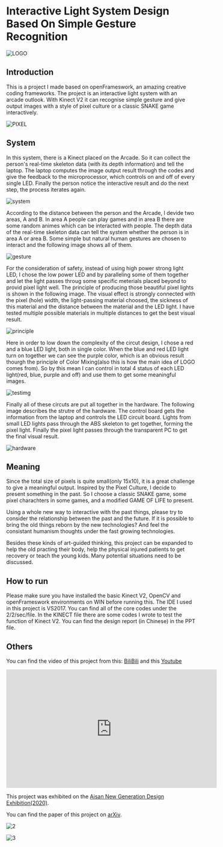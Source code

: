 # Interactive Light System Design Based On Simple Gesture Recognition 

![LOGO](https://github.com/actbee/Interactive-Light-System-Design-Based-On-Simple-Gesture-Recognition-/blob/master/images/pixel.jpg?raw=true)

## Introduction

This is a project I made based on openFrameswork, an amazing creative coding frameworks. 
The project is an interactive light system with an arcade outlook. With Kinect V2 it can recognise simple gesture and give output images with
a style of pixel culture or a classic SNAKE game interactively.

![PIXEL](https://github.com/actbee/Interactive-Light-System-Design-Based-On-Simple-Gesture-Recognition-/blob/master/images/chosen/1.png?raw=true)

## System

In this system, there is a Kinect placed on the Arcade. So it can collect the person's real-time skeleton data (with its depth information) and tell the laptop.
The laptop computes the image output result through the codes and give the feedback to the microprocessor, which controls on and off of every single LED.
Finally the person notice the interactive result and do the next step, the process iterates again.


![system](https://github.com/actbee/Interactive-Light-System-Design-Based-On-Simple-Gesture-Recognition-/blob/master/images/system.png?raw=true)


According to the distance between the person and the Arcade, I devide two areas, A and B. In area A people can play games and in area B there are some random 
animes which can be interacted with people. The depth data of the real-time skeleton data can tell the system whether the person is in area A or area B. Some simple
but natural human gestures are chosen to interact and the following image shows all of them.

![gesture](https://github.com/actbee/Interactive-Light-System-Design-Based-On-Simple-Gesture-Recognition-/blob/master/images/gestures.png?raw=true)

For the consideration of safety, instead of using high power strong light LED, I chose the low power LED and by paralleling some of them together and let the light
passes throug some specific meterials placed beyond to provid pixel light well. The principle of producing those beautiful pixel lights is shown in the 
following image. The visual effect is strongly connected with the pixel (hole) width, the light-passing material choosed, the sickness of this material 
and the distance between the material and the LED light. I have tested multiple possible materials in multiple distances to get the best visual result.

![principle](https://github.com/actbee/Interactive-Light-System-Design-Based-On-Simple-Gesture-Recognition-/blob/master/images/led.png?raw=true)

Here in order to low down the complexity of the circut design, I chose a red and a blue LED light, both in single color. When the blue and red LED light turn on
together we can see the purple color, which is an obvious result thourgh the principle of Color Mixing(also this is how the main idea of LOGO comes from). So by this
mean I can control in total 4 status of each LED light(red, blue, purple and off) and use them to get some meaningful images.

![testimg](https://github.com/actbee/Interactive-Light-System-Design-Based-On-Simple-Gesture-Recognition-/blob/master/images/test.png?raw=true)

Finally all of these circuts are put all together in the hardware. The following image describes the strutre of the hardware.
The control board gets the information from the laptop and controls the LED circuit board. Lights from small LED lights pass through the ABS skeleton to get together, 
forming the pixel light. Finally the pixel light passes through the transparent PC to get the final visual result.

![hardware](https://github.com/actbee/Interactive-Light-System-Design-Based-On-Simple-Gesture-Recognition-/blob/master/images/hardware.png?raw=true)

## Meaning

Since the total size of pixels is quite small(only 15x10), it is a great challenge to give a meaningful output. Inspired by the Pixel Culture, I decide to present 
something in the past. So I choose a classic SNAKE game, some pixel charachters in some games, and a modified GAME OF LIFE to present.

Using a whole new way to interactive with the past things, please try to consider the relationship between the past and the future. If it is possible to bring the 
old things reborn by the new technologies? And feel the consistant humanism thoughts under the fast growing technologies.

Besides these kinds of art-guided thinking, this project can be expanded to help the old practing their body, help the physical injured patients to get recovery or 
teach the young kids. Many potential situations need to be discussed.

## How to run

Please make sure you have installed the basic Kinect V2, OpenCV and openFrameswork environments on WIN before running this. The IDE I used in this project is VS2017. 
You can find all of the core codes under the 2/2/sec/file. In the KINECT file there are some codes I wrote to test the function of Kinect V2. You can find the design
report (in Chinese) in the PPT file.

## Others

You can find the video of this project from this: [BiliBili](https://www.bilibili.com/video/BV1x54y1Q7mP ) 
and this [Youtube](https://www.youtube.com/watch?v=vJQ7U_tFxb0 ) 

<iframe width="560" height="315" src="https://www.youtube.com/embed/vJQ7U_tFxb0" title="YouTube video player" frameborder="0" allow="accelerometer; autoplay; clipboard-write; encrypted-media; gyroscope; picture-in-picture" allowfullscreen></iframe>  

This project was exhibited on the [Aisan New Generation Design Exhibition(2020)](http://www.iden.cn/home/active.NewYouzhan/workinfo?id=6761).

You can find the paper of this project on [arXiv](https://arxiv.org/abs/2010.10180).

![2](https://github.com/actbee/Interactive-Light-System-Design-Based-On-Simple-Gesture-Recognition-/blob/master/images/chosen/2.png?raw=true)

![3](https://github.com/actbee/Interactive-Light-System-Design-Based-On-Simple-Gesture-Recognition-/blob/master/images/chosen/3.jpg?raw=true)
